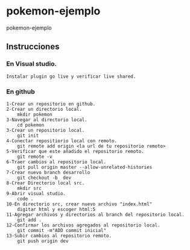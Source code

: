 # pokemon-ejemplo
pokemon-ejemplo

## Instrucciones
### En Visual studio.

    Instalar plugin go live y verificar live shared.

### En github

    1-Crear un repositorio en github.
    2-Crear un directorio local.
        mkdir pokemon
    3-Navegar al directorio local.
        cd pokemon
    3-Crear un repositorio local.
        git init
    4-Conectar repositiorio local con remoto.
        git remote add origin <la url de tu repositorio remoto>
    5-Verificar que este añadido el repositorio remoto.
        git remote -v
    6-Traer cambios al repositorio local. 
        git pull origin master --allow-unrelated-histories
    7-Crear nuevo branch desarrollo
        git checkout -b  dev
    8-Crear Directorio local src.
        mkdir src  
    9-Abrir visual studio.
        code . 
    10-En directorio src, crear nuevo archivo "index.html"
        digitar html y escoger html:5 
    11-Agregar archivos y directorios al branch del repositorio local.
        git add .
    12-Confirmar los archivos agregados al repositorio local.
        git commit -m"ADD commit inicial"       
    13-Subir cambios al repositorio remoto.
        git push origin dev





